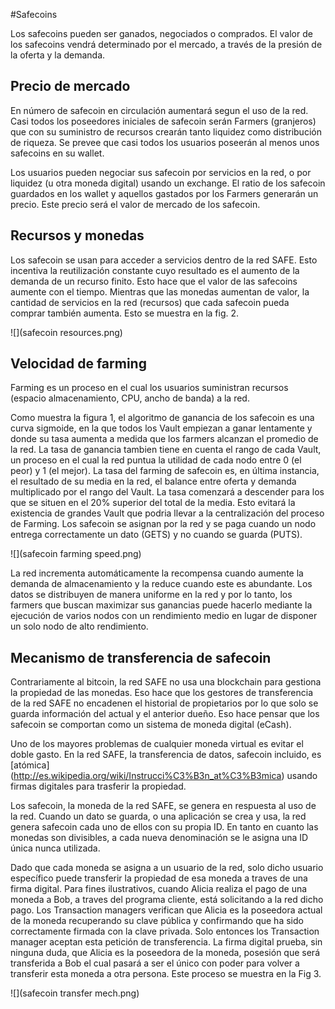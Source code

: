 #Safecoins

Los safecoins pueden ser ganados, negociados o comprados. El valor de los safecoins vendrá determinado por el mercado, a través de la presión de la oferta y la demanda. 

## Precio de mercado
En número de safecoin en circulación aumentará segun el uso de la red. Casi todos los poseedores iniciales de safecoin serán Farmers (granjeros) que con su suministro de recursos crearán tanto liquidez como distribución de riqueza. Se prevee que casi todos los usuarios poseerán al menos unos safecoins en su wallet.

Los usuarios pueden negociar sus safecoin por servicios en la red, o por liquidez (u otra moneda digital) usando un exchange. 
El ratio de los safecoin guardados en los wallet y aquellos gastados por los Farmers generarán un precio. Este precio será el valor de mercado de los safecoin.

## Recursos y monedas

Los safecoin se usan para acceder a servicios dentro de la red SAFE. Esto incentiva la reutilización constante cuyo resultado es el aumento de la demanda de un recurso finito. Esto hace que el valor de las safecoins aumente con el tiempo. Mientras que las monedas aumentan de valor, la cantidad de servicios en la red (recursos) que cada safecoin pueda comprar también aumenta. Esto se muestra en la fig. 2.

![](safecoin resources.png)

## Velocidad de farming 

Farming es un proceso en el cual los usuarios suministran recursos (espacio almacenamiento, CPU, ancho de banda) a la red.

Como muestra la figura 1, el algoritmo de ganancia de los safecoin es una curva sigmoide, en la que todos los Vault empiezan a ganar lentamente y donde su tasa aumenta a medida que los farmers alcanzan el promedio de la red. La tasa de ganancia tambien tiene en cuenta el rango de cada Vault, un proceso en el cual la red puntua la utilidad de cada nodo entre 0 (el peor) y 1 (el mejor). La tasa del farming de safecoin es, en última instancia, el resultado de su media en la red, el balance entre oferta y demanda multiplicado por el rango del Vault. La tasa comenzará a descender para los que se situen en el 20% superior del total de la media. Esto evitará la existencia de grandes Vault que podria llevar a la centralización del proceso de Farming. Los safecoin se asignan por la red y se paga cuando un nodo entrega correctamente un dato (GETS) y no cuando se guarda (PUTS).


![](safecoin farming speed.png)

La red incrementa automáticamente la recompensa cuando aumente la demanda de almacenamiento y la reduce cuando este es abundante. Los datos se distribuyen de manera uniforme en la red y por lo tanto, los farmers
que buscan maximizar sus ganancias puede hacerlo mediante la ejecución de varios nodos con un rendimiento medio en lugar de disponer un solo nodo de alto rendimiento.

## Mecanismo de transferencia de safecoin
Contrariamente al bitcoin, la red SAFE no usa una blockchain para gestiona la propiedad de las monedas. Eso hace que los gestores de transferencia de la red SAFE no encadenen el historial de propietarios por lo que solo se guarda información del actual y el anterior dueño. Eso hace pensar que los safecoin se comportan como un sistema de moneda digital (eCash).

Uno de los mayores problemas de cualquier moneda virtual es evitar el doble gasto. En la red SAFE, la transferencia de datos, safecoin incluido, es [atómica] (http://es.wikipedia.org/wiki/Instrucci%C3%B3n_at%C3%B3mica) usando firmas digitales para trasferir la propiedad. 

Los safecoin, la moneda de la red SAFE, se genera en respuesta al uso de la red. Cuando un dato se guarda, o una aplicación se crea y usa, la red genera safecoin cada uno de ellos con su propia ID. En tanto en cuanto las monedas son divisibles, a cada nueva denominación se le asigna una ID única nunca utilizada.

Dado que cada moneda se asigna a un usuario de la red, solo dicho usuario específico puede transferir la propiedad de esa moneda a traves de una firma digital. Para fines ilustrativos, cuando Alicia realiza el pago de una moneda a Bob, a traves del programa cliente, está solicitando a la red dicho pago. Los Transaction managers verifican que Alicia es la poseedora actual de la moneda recuperando su clave pública y confirmando que ha sido correctamente firmada con la clave privada. Solo entonces los Transaction manager aceptan esta petición de transferencia. La firma digital prueba, sin ninguna duda, que Alicia es la poseedora de la moneda, posesión que será transferida a Bob el cual pasará a ser el único con poder para volver a transferir esta moneda a otra persona. Este proceso se muestra en la Fig 3.

![](safecoin transfer mech.png)



